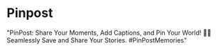 # Pinpost
"PinPost: Share Your Moments, Add Captions, and Pin Your World! 📌✨ Seamlessly Save and Share Your Stories. #PinPostMemories"
